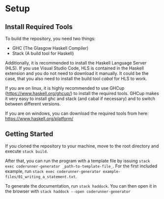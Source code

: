 # Setup

## Install Required Tools
To build the repository, you need two things:
- GHC (The Glasgow Haskell Compiler)
- Stack (A build tool for Haskell)

Additionally, it is recommended to install the Haskell Language Server (HLS). If you use Visual Studio Code, HLS is contained in the Haskell extension and you do not need to download it manually. It could be the case, that you also need to install the build tool _cabal_ for HLS to work. 

If you are on linux, it is highly recommended to use GHCup (https://www.haskell.org/ghcup/) to install the required tools. GHCup makes it very easy to install ghc and stack (and cabal if necessary) and to switch between different versions.

If you are on windows, you can download the required tools from here: https://www.haskell.org/platform/

## Getting Started

If you cloned the repository to your machine, move to the root directory and execute `stack build`.

After that, you can run the program with a template file by issuing `stack exec coderunner-generator _path-to-template-file_`. For the first included example, run `stack exec coderunner-generator example-files/01_writing_a_statement.txt`.

To generate the documentation, run `stack haddock`. You can then open it in the browser with `stack haddock --open coderunner-generator`

